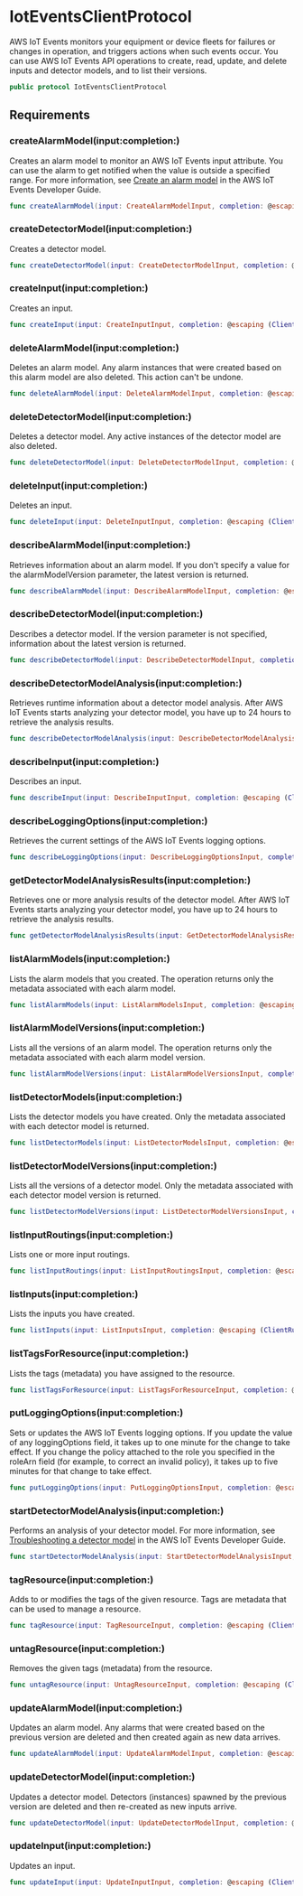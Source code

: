 # IotEventsClientProtocol

AWS IoT Events monitors your equipment or device fleets for failures or changes in operation, and triggers actions when such events occur. You can use AWS IoT Events API operations to create, read, update, and delete inputs and detector models, and to list their versions.

``` swift
public protocol IotEventsClientProtocol 
```

## Requirements

### createAlarmModel(input:completion:)

Creates an alarm model to monitor an AWS IoT Events input attribute. You can use the alarm to get notified when the value is outside a specified range. For more information, see [Create an alarm model](https://docs.aws.amazon.com/iotevents/latest/developerguide/create-alarms.html) in the AWS IoT Events Developer Guide.

``` swift
func createAlarmModel(input: CreateAlarmModelInput, completion: @escaping (ClientRuntime.SdkResult<CreateAlarmModelOutputResponse, CreateAlarmModelOutputError>) -> Void)
```

### createDetectorModel(input:completion:)

Creates a detector model.

``` swift
func createDetectorModel(input: CreateDetectorModelInput, completion: @escaping (ClientRuntime.SdkResult<CreateDetectorModelOutputResponse, CreateDetectorModelOutputError>) -> Void)
```

### createInput(input:completion:)

Creates an input.

``` swift
func createInput(input: CreateInputInput, completion: @escaping (ClientRuntime.SdkResult<CreateInputOutputResponse, CreateInputOutputError>) -> Void)
```

### deleteAlarmModel(input:completion:)

Deletes an alarm model. Any alarm instances that were created based on this alarm model are also deleted. This action can't be undone.

``` swift
func deleteAlarmModel(input: DeleteAlarmModelInput, completion: @escaping (ClientRuntime.SdkResult<DeleteAlarmModelOutputResponse, DeleteAlarmModelOutputError>) -> Void)
```

### deleteDetectorModel(input:completion:)

Deletes a detector model. Any active instances of the detector model are also deleted.

``` swift
func deleteDetectorModel(input: DeleteDetectorModelInput, completion: @escaping (ClientRuntime.SdkResult<DeleteDetectorModelOutputResponse, DeleteDetectorModelOutputError>) -> Void)
```

### deleteInput(input:completion:)

Deletes an input.

``` swift
func deleteInput(input: DeleteInputInput, completion: @escaping (ClientRuntime.SdkResult<DeleteInputOutputResponse, DeleteInputOutputError>) -> Void)
```

### describeAlarmModel(input:completion:)

Retrieves information about an alarm model. If you don't specify a value for the alarmModelVersion parameter, the latest version is returned.

``` swift
func describeAlarmModel(input: DescribeAlarmModelInput, completion: @escaping (ClientRuntime.SdkResult<DescribeAlarmModelOutputResponse, DescribeAlarmModelOutputError>) -> Void)
```

### describeDetectorModel(input:completion:)

Describes a detector model. If the version parameter is not specified, information about the latest version is returned.

``` swift
func describeDetectorModel(input: DescribeDetectorModelInput, completion: @escaping (ClientRuntime.SdkResult<DescribeDetectorModelOutputResponse, DescribeDetectorModelOutputError>) -> Void)
```

### describeDetectorModelAnalysis(input:completion:)

Retrieves runtime information about a detector model analysis. After AWS IoT Events starts analyzing your detector model, you have up to 24 hours to retrieve the analysis results.

``` swift
func describeDetectorModelAnalysis(input: DescribeDetectorModelAnalysisInput, completion: @escaping (ClientRuntime.SdkResult<DescribeDetectorModelAnalysisOutputResponse, DescribeDetectorModelAnalysisOutputError>) -> Void)
```

### describeInput(input:completion:)

Describes an input.

``` swift
func describeInput(input: DescribeInputInput, completion: @escaping (ClientRuntime.SdkResult<DescribeInputOutputResponse, DescribeInputOutputError>) -> Void)
```

### describeLoggingOptions(input:completion:)

Retrieves the current settings of the AWS IoT Events logging options.

``` swift
func describeLoggingOptions(input: DescribeLoggingOptionsInput, completion: @escaping (ClientRuntime.SdkResult<DescribeLoggingOptionsOutputResponse, DescribeLoggingOptionsOutputError>) -> Void)
```

### getDetectorModelAnalysisResults(input:completion:)

Retrieves one or more analysis results of the detector model. After AWS IoT Events starts analyzing your detector model, you have up to 24 hours to retrieve the analysis results.

``` swift
func getDetectorModelAnalysisResults(input: GetDetectorModelAnalysisResultsInput, completion: @escaping (ClientRuntime.SdkResult<GetDetectorModelAnalysisResultsOutputResponse, GetDetectorModelAnalysisResultsOutputError>) -> Void)
```

### listAlarmModels(input:completion:)

Lists the alarm models that you created. The operation returns only the metadata associated with each alarm model.

``` swift
func listAlarmModels(input: ListAlarmModelsInput, completion: @escaping (ClientRuntime.SdkResult<ListAlarmModelsOutputResponse, ListAlarmModelsOutputError>) -> Void)
```

### listAlarmModelVersions(input:completion:)

Lists all the versions of an alarm model. The operation returns only the metadata associated with each alarm model version.

``` swift
func listAlarmModelVersions(input: ListAlarmModelVersionsInput, completion: @escaping (ClientRuntime.SdkResult<ListAlarmModelVersionsOutputResponse, ListAlarmModelVersionsOutputError>) -> Void)
```

### listDetectorModels(input:completion:)

Lists the detector models you have created. Only the metadata associated with each detector model is returned.

``` swift
func listDetectorModels(input: ListDetectorModelsInput, completion: @escaping (ClientRuntime.SdkResult<ListDetectorModelsOutputResponse, ListDetectorModelsOutputError>) -> Void)
```

### listDetectorModelVersions(input:completion:)

Lists all the versions of a detector model. Only the metadata associated with each detector model version is returned.

``` swift
func listDetectorModelVersions(input: ListDetectorModelVersionsInput, completion: @escaping (ClientRuntime.SdkResult<ListDetectorModelVersionsOutputResponse, ListDetectorModelVersionsOutputError>) -> Void)
```

### listInputRoutings(input:completion:)

Lists one or more input routings.

``` swift
func listInputRoutings(input: ListInputRoutingsInput, completion: @escaping (ClientRuntime.SdkResult<ListInputRoutingsOutputResponse, ListInputRoutingsOutputError>) -> Void)
```

### listInputs(input:completion:)

Lists the inputs you have created.

``` swift
func listInputs(input: ListInputsInput, completion: @escaping (ClientRuntime.SdkResult<ListInputsOutputResponse, ListInputsOutputError>) -> Void)
```

### listTagsForResource(input:completion:)

Lists the tags (metadata) you have assigned to the resource.

``` swift
func listTagsForResource(input: ListTagsForResourceInput, completion: @escaping (ClientRuntime.SdkResult<ListTagsForResourceOutputResponse, ListTagsForResourceOutputError>) -> Void)
```

### putLoggingOptions(input:completion:)

Sets or updates the AWS IoT Events logging options. If you update the value of any loggingOptions field, it takes up to one minute for the change to take effect. If you change the policy attached to the role you specified in the roleArn field (for example, to correct an invalid policy), it takes up to five minutes for that change to take effect.

``` swift
func putLoggingOptions(input: PutLoggingOptionsInput, completion: @escaping (ClientRuntime.SdkResult<PutLoggingOptionsOutputResponse, PutLoggingOptionsOutputError>) -> Void)
```

### startDetectorModelAnalysis(input:completion:)

Performs an analysis of your detector model. For more information, see [Troubleshooting a detector model](https://docs.aws.amazon.com/iotevents/latest/developerguide/iotevents-analyze-api.html) in the AWS IoT Events Developer Guide.

``` swift
func startDetectorModelAnalysis(input: StartDetectorModelAnalysisInput, completion: @escaping (ClientRuntime.SdkResult<StartDetectorModelAnalysisOutputResponse, StartDetectorModelAnalysisOutputError>) -> Void)
```

### tagResource(input:completion:)

Adds to or modifies the tags of the given resource. Tags are metadata that can be used to manage a resource.

``` swift
func tagResource(input: TagResourceInput, completion: @escaping (ClientRuntime.SdkResult<TagResourceOutputResponse, TagResourceOutputError>) -> Void)
```

### untagResource(input:completion:)

Removes the given tags (metadata) from the resource.

``` swift
func untagResource(input: UntagResourceInput, completion: @escaping (ClientRuntime.SdkResult<UntagResourceOutputResponse, UntagResourceOutputError>) -> Void)
```

### updateAlarmModel(input:completion:)

Updates an alarm model. Any alarms that were created based on the previous version are deleted and then created again as new data arrives.

``` swift
func updateAlarmModel(input: UpdateAlarmModelInput, completion: @escaping (ClientRuntime.SdkResult<UpdateAlarmModelOutputResponse, UpdateAlarmModelOutputError>) -> Void)
```

### updateDetectorModel(input:completion:)

Updates a detector model. Detectors (instances) spawned by the previous version are deleted and then re-created as new inputs arrive.

``` swift
func updateDetectorModel(input: UpdateDetectorModelInput, completion: @escaping (ClientRuntime.SdkResult<UpdateDetectorModelOutputResponse, UpdateDetectorModelOutputError>) -> Void)
```

### updateInput(input:completion:)

Updates an input.

``` swift
func updateInput(input: UpdateInputInput, completion: @escaping (ClientRuntime.SdkResult<UpdateInputOutputResponse, UpdateInputOutputError>) -> Void)
```
